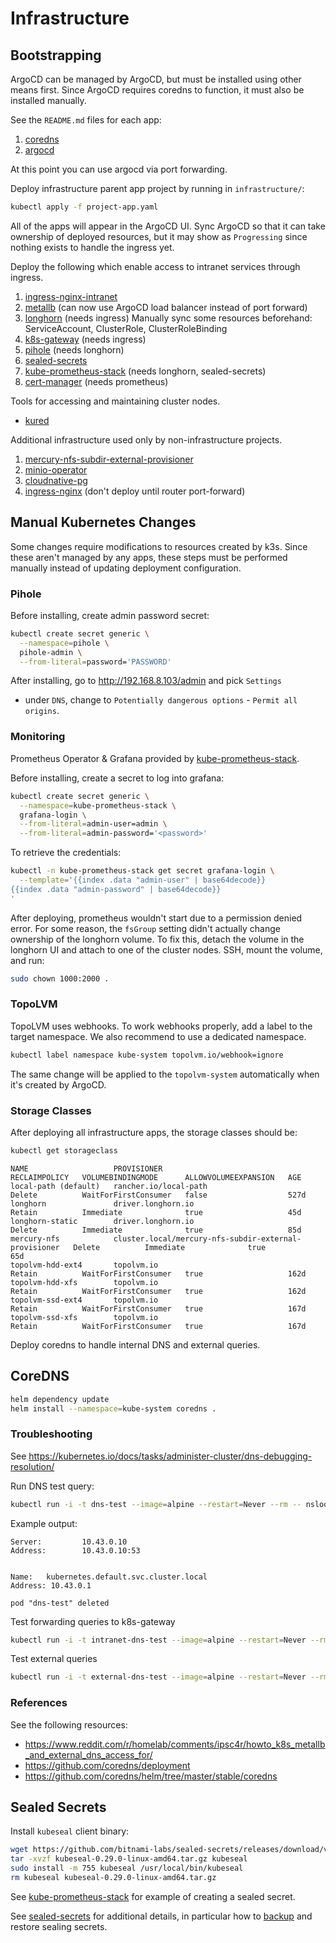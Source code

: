 # Infrastructure

## Bootstrapping

ArgoCD can be managed by ArgoCD, but must be installed using other means first.
Since ArgoCD requires coredns to function, it must also be installed manually.

See the `README.md` files for each app:

1. [coredns](./coredns/)
2. [argocd](./argocd/)

At this point you can use argocd via port forwarding.

Deploy infrastructure parent app project by running in `infrastructure/`:

```sh
kubectl apply -f project-app.yaml
```

All of the apps will appear in the ArgoCD UI.
Sync ArgoCD so that it can take ownership of deployed resources, but it may
show as `Progressing` since nothing exists to handle the ingress yet.

Deploy the following which enable access to intranet services through ingress.

1. [ingress-nginx-intranet](./infrastructure/templates/ingress-nginx-intranet.yaml)
2. [metallb](./metallb/) (can now use ArgoCD load balancer instead of port forward)
3. [longhorn](./infrastructure/templates/longhorn.yaml) (needs ingress)
   Manually sync some resources beforehand: ServiceAccount, ClusterRole, ClusterRoleBinding
4. [k8s-gateway](./infrastructure/templates/k8s-gateway.yaml) (needs ingress)
5. [pihole](./infrastructure/templates/pihole.yaml) (needs longhorn)
6. [sealed-secrets](./infrastructure/templates/sealed-secrets.yaml)
7. [kube-prometheus-stack](./kube-prometheus-stack/) (needs longhorn, sealed-secrets)
8. [cert-manager](./cert-manager/) (needs prometheus)

Tools for accessing and maintaining cluster nodes.

- [kured](./infrastructure/templates/kured.yaml)

Additional infrastructure used only by non-infrastructure projects.

1. [mercury-nfs-subdir-external-provisioner](./infrastructure/templates/mercury-nfs-subdir-external-provisioner.yaml)
2. [minio-operator](./infrastructure/templates/minio-operator.yaml)
3. [cloudnative-pg](./infrastructure/templates/cloudnative-pg.yaml)
4. [ingress-nginx](./infrastructure/templates/ingress-nginx.yaml) (don't deploy until router port-forward)

## Manual Kubernetes Changes

Some changes require modifications to resources created by k3s. Since these
aren't managed by any apps, these steps must be performed manually instead of
updating deployment configuration.

### Pihole

Before installing, create admin password secret:

```sh
kubectl create secret generic \
  --namespace=pihole \
  pihole-admin \
  --from-literal=password='PASSWORD'
```

After installing, go to <http://192.168.8.103/admin> and pick `Settings`

- under `DNS`, change to `Potentially dangerous options` - `Permit all origins`.

### Monitoring

Prometheus Operator & Grafana provided by [kube-prometheus-stack][].

Before installing, create a secret to log into grafana:

```sh
kubectl create secret generic \
  --namespace=kube-prometheus-stack \
  grafana-login \
  --from-literal=admin-user=admin \
  --from-literal=admin-password='<password>'
```

To retrieve the credentials:

```sh
kubectl -n kube-prometheus-stack get secret grafana-login \
  --template='{{index .data "admin-user" | base64decode}}
{{index .data "admin-password" | base64decode}}
'
```

After deploying, prometheus wouldn't start due to a permission denied error.
For some reason, the `fsGroup` setting didn't actually change ownership of
the longhorn volume. To fix this, detach the volume in the longhorn UI and
attach to one of the cluster nodes. SSH, mount the volume, and run:

```sh
sudo chown 1000:2000 .
```

### TopoLVM

TopoLVM uses webhooks. To work webhooks properly, add a label to the target namespace. We also recommend to use a dedicated namespace.

```sh
kubectl label namespace kube-system topolvm.io/webhook=ignore
```

The same change will be applied to the `topolvm-system` automatically when it's created by ArgoCD.

### Storage Classes

After deploying all infrastructure apps, the storage classes should be:

```sh
kubectl get storageclass
```

```text
NAME                   PROVISIONER                                             RECLAIMPOLICY   VOLUMEBINDINGMODE      ALLOWVOLUMEEXPANSION   AGE
local-path (default)   rancher.io/local-path                                   Delete          WaitForFirstConsumer   false                  527d
longhorn               driver.longhorn.io                                      Retain          Immediate              true                   45d
longhorn-static        driver.longhorn.io                                      Delete          Immediate              true                   85d
mercury-nfs            cluster.local/mercury-nfs-subdir-external-provisioner   Delete          Immediate              true                   65d
topolvm-hdd-ext4       topolvm.io                                              Retain          WaitForFirstConsumer   true                   162d
topolvm-hdd-xfs        topolvm.io                                              Retain          WaitForFirstConsumer   true                   162d
topolvm-ssd-ext4       topolvm.io                                              Retain          WaitForFirstConsumer   true                   167d
topolvm-ssd-xfs        topolvm.io                                              Retain          WaitForFirstConsumer   true                   167d
```

[kube-prometheus-stack]: https://github.com/prometheus-community/helm-charts/tree/main/charts/kube-prometheus-stack

Deploy coredns to handle internal DNS and external queries.

## CoreDNS

```sh
helm dependency update
helm install --namespace=kube-system coredns .
```

### Troubleshooting

See <https://kubernetes.io/docs/tasks/administer-cluster/dns-debugging-resolution/>

Run DNS test query:

```sh
kubectl run -i -t dns-test --image=alpine --restart=Never --rm -- nslookup kubernetes.default.svc.cluster.local
```

Example output:

```text
Server:         10.43.0.10
Address:        10.43.0.10:53


Name:   kubernetes.default.svc.cluster.local
Address: 10.43.0.1

pod "dns-test" deleted
```

Test forwarding queries to k8s-gateway

```sh
kubectl run -i -t intranet-dns-test --image=alpine --restart=Never --rm -- nslookup argocd.int.fivebytestudios.com
```

Test external queries

```sh
kubectl run -i -t external-dns-test --image=alpine --restart=Never --rm -- nslookup google.com
```

### References

See the following resources:

- <https://www.reddit.com/r/homelab/comments/ipsc4r/howto_k8s_metallb_and_external_dns_access_for/>
- <https://github.com/coredns/deployment>
- <https://github.com/coredns/helm/tree/master/stable/coredns>

## Sealed Secrets

Install `kubeseal` client binary:

```sh
wget https://github.com/bitnami-labs/sealed-secrets/releases/download/v0.29.0/kubeseal-0.29.0-linux-amd64.tar.gz
tar -xvzf kubeseal-0.29.0-linux-amd64.tar.gz kubeseal
sudo install -m 755 kubeseal /usr/local/bin/kubeseal
rm kubeseal kubeseal-0.29.0-linux-amd64.tar.gz
```

See [kube-prometheus-stack](./kube-prometheus-stack/README.md) for example of creating a sealed secret.

See [sealed-secrets][] for additional details, in particular how to
[backup][sealed-secrets-backup] and restore sealing secrets.

[sealed-secrets]: https://github.com/bitnami-labs/sealed-secrets
[sealed-secrets-backup]:https://github.com/bitnami-labs/sealed-secrets?tab=readme-ov-file#how-can-i-do-a-backup-of-my-sealedsecrets
